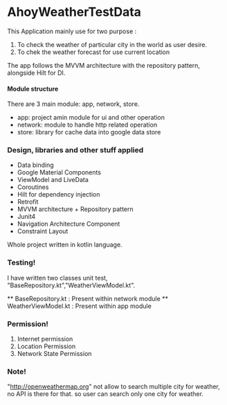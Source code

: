 # AhoyWeatherTestData

This Application mainly use for two purpose : 
1. To check the weather of particular city in the world as user desire.
2. To chek the weather forecast for use current location

The app follows the MVVM architecture with the repository pattern, alongside Hilt for DI.

#### Module structure

There are 3 main module: app, network, store.
* app: project amin module for ui and other operation
* network: module to handle http related operation
* store: library for cache data into google data store

### Design, libraries and other stuff applied

* Data binding
* Google Material Components
* ViewModel and LiveData
* Coroutines
* Hilt for dependency injection
* Retrofit
* MVVM architecture + Repository pattern
* Junit4 
* Navigation Architecture Component
* Constraint Layout

Whole project written in kotlin language.



### Testing!

I have written two classes unit test, "BaseRepository.kt","WeatherViewModel.kt". 

** BaseRepository.kt : Present within network module
** WeatherViewModel.kt : Present within app module


### Permission!

1. Internet permission
2. Location Permission
3. Network State Permission

### Note!

"http://openweathermap.org"
not allow to search multiple city for weather, no API is there for that. so user can search only one city 
for weather. 